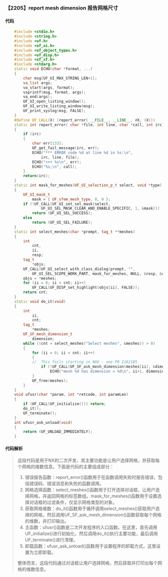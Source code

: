 ### 【2205】report mesh dimension 报告网格尺寸

#### 代码

```cpp
    #include <stdio.h>  
    #include <string.h>  
    #include <uf.h>  
    #include <uf_ui.h>  
    #include <uf_object_types.h>  
    #include <uf_disp.h>  
    #include <uf_sf.h>  
    #include <stdarg.h>  
    static void ECHO(char *format, ...)  
    {  
        char msg[UF_UI_MAX_STRING_LEN+1];  
        va_list args;  
        va_start(args, format);  
        vsprintf(msg, format, args);  
        va_end(args);  
        UF_UI_open_listing_window();  
        UF_UI_write_listing_window(msg);  
        UF_print_syslog(msg, FALSE);  
    }  
    #define UF_CALL(X) (report_error( __FILE__, __LINE__, #X, (X)))  
    static int report_error( char *file, int line, char *call, int irc)  
    {  
        if (irc)  
        {  
            char err[133];  
            UF_get_fail_message(irc, err);  
            ECHO("*** ERROR code %d at line %d in %s:\n",  
                irc, line, file);  
            ECHO("+++ %s\n", err);  
            ECHO("%s;\n", call);  
        }  
        return(irc);  
    }  
    static int mask_for_meshes(UF_UI_selection_p_t select, void *type)  
    {  
        UF_UI_mask_t  
            mask = { UF_sfem_mesh_type, 0, 0 };  
        if (!UF_CALL(UF_UI_set_sel_mask(select,  
                UF_UI_SEL_MASK_CLEAR_AND_ENABLE_SPECIFIC, 1, &mask)))  
            return (UF_UI_SEL_SUCCESS);  
        else  
            return (UF_UI_SEL_FAILURE);  
    }  
    static int select_meshes(char *prompt, tag_t **meshes)  
    {  
        int  
            cnt,  
            ii,  
            resp;  
        tag_t  
            *objs;  
        UF_CALL(UF_UI_select_with_class_dialog(prompt, "",  
            UF_UI_SEL_SCOPE_WORK_PART, mask_for_meshes, NULL, &resp, &cnt, meshes));  
        objs = *meshes;  
        for (ii = 0; ii < cnt; ii++)  
            UF_CALL(UF_DISP_set_highlight(objs[ii], FALSE));  
        return cnt;  
    }  
    static void do_it(void)  
    {  
        int  
            ii,  
            cnt;  
        tag_t  
            *meshes;  
        UF_SF_mesh_dimension_t  
            dimension;  
        while ((cnt = select_meshes("Select meshes", &meshes)) > 0)  
        {  
            for (ii = 0; ii < cnt; ii++)  
            {  
            //  This fails starting in NX6 - see PR 2162105  
                if (!UF_CALL(UF_SF_ask_mesh_dimension(meshes[ii], &dimension)))  
                    ECHO("mesh %d has dimension = %d\n", ii+1, dimension);  
            }  
            UF_free(meshes);  
        }  
    }  
    void ufusr(char *param, int *retcode, int paramLen)  
    {  
        if (UF_CALL(UF_initialize())) return;  
        do_it();  
        UF_terminate();  
    }  
    int ufusr_ask_unload(void)  
    {  
        return (UF_UNLOAD_IMMEDIATELY);  
    }

```

#### 代码解析

> 这段代码是用于NX的二次开发，其主要功能是让用户选择网格，并获取每个网格的维数信息。下面是代码的主要组成部分：
>
> 1. 错误报告函数：report_error()函数用于在函数调用失败时报告错误，包括错误码、错误消息和失败的函数调用。
> 2. 网格选择函数：select_meshes()函数用于打开选择对话框，让用户选择网格，并返回网格的标签数组。mask_for_meshes()函数用于设置选择对话框的过滤条件，仅显示网格类型的对象。
> 3. 获取网格维数：do_it()函数用于循环调用select_meshes()获取用户选择的网格，然后调用UF_SF_ask_mesh_dimension()函数获取每个网格的维数，并打印输出。
> 4. 主函数：ufusr()函数是二次开发程序的入口函数。在这里，首先调用UF_initialize()进行初始化，然后调用do_it()执行主要功能，最后调用UF_terminate()进行清理。
> 5. 卸载函数：ufusr_ask_unload()函数用于设置程序的卸载方式，这里设置为立即卸载。
>
> 整体而言，这段代码通过对话框让用户选择网格，然后获取并打印出每个网格的维数信息。
>
